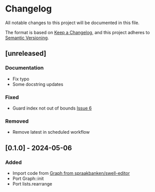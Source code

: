 # Changelog

All notable changes to this project will be documented in this file.

The format is based on [Keep a Changelog](https://keepachangelog.com/en/1.1.0/),
and this project adheres to [Semantic Versioning](https://semver.org/spec/v2.0.0.html).

## [unreleased]

### Documentation

- Fix typo
- Some docstring updates

### Fixed

- Guard index not out of bounds [Issue 6](https://github.com/spraakbanken/parallel-corpus-py/issues/6)

### Removed

- Remove latest in scheduled workflow

## [0.1.0] - 2024-05-06

### Added

- Import code from [Graph from spraakbanken/swell-editor](https://github.com/spraakbanken/swell-editor)
- Port Graph::init
- Port lists.rearrange

<!-- generated by git-cliff -->
